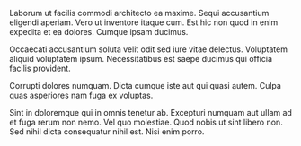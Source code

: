Laborum ut facilis commodi architecto ea maxime. Sequi accusantium eligendi aperiam. Vero ut inventore itaque cum. Est hic non quod in enim expedita et ea dolores. Cumque ipsam ducimus.
 Occaecati accusantium soluta velit odit sed iure vitae delectus. Voluptatem aliquid voluptatem ipsum. Necessitatibus est saepe ducimus qui officia facilis provident.
 Corrupti dolores numquam. Dicta cumque iste aut qui quasi autem. Culpa quas asperiores nam fuga ex voluptas.
 Sint in doloremque qui in omnis tenetur ab. Excepturi numquam aut ullam ad et fuga rerum non nemo. Vel quo molestiae. Quod nobis ut sint libero non. Sed nihil dicta consequatur nihil est. Nisi enim porro.